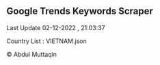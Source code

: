 

## Google Trends Keywords Scraper 
 
Last Update 02-12-2022 , 21:03:37

Country List :
VIETNAM.json



© Abdul Muttaqin 
